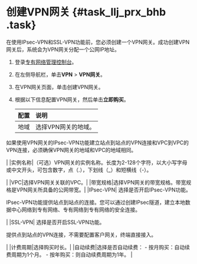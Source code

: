 # 创建VPN网关 {#task_llj_prx_bhb .task}

在使用IPsec-VPN和SSL-VPN功能前，您必须创建一个VPN网关。成功创建VPN网关后，系统会为VPN网关分配一个公网IP地址。

1.  登录[专有网络管理控制台](https://vpcnext.console.aliyun.com/nat/)。 
2.  在左侧导航栏，单击**VPN** \> **VPN网关**。 
3.  在VPN网关页面，单击创建VPN网关。 
4.  根据以下信息配置VPN网关，然后单击**立即购买**。 

    |配置|说明|
    |:-|:-|
    |地域| 选择VPN网关的地域。

 如果使用VPN网关的IPsec-VPN功能建立站点到站点的VPN连接和VPC到VPC的VPN连接，必须确保VPN网关的地域和VPC的地域相同。

 |
    |实例名称|（可选）VPN网关的实例名称。长度为2-128个字符，以大小写字母或中文开头，可包含数字，点（.），下划线（\_）和短横线（-）。

|
    |VPC|选择VPN网关关联的VPC。|
    |带宽规格|选择VPN网关的带宽规格。带宽规格是VPN网关所具备的公网带宽。|
    |IPsec-VPN| 选择是否开启IPsec-VPN功能。

 IPsec-VPN功能提供站点到站点的连接。您可以通过创建IPsec隧道，建立本地数据中心网络到专有网络、专有网络到专有网络的安全连接。

 |
    |SSL-VPN| 选择是否开启SSL-VPN功能。

 提供点到站点的VPN连接，不需要配置客户网关，终端直接接入。

 |
    |计费周期|选择购买时长。|
    |自动续费|选择是否自动续费：    -   按月购买：自动续费周期为1个月。
    -   按年购买：则自动续费周期为1年。
|


